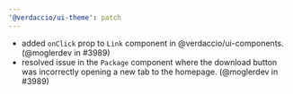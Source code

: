 ```yaml
---
'@verdaccio/ui-theme': patch
---
```


- added `onClick` prop to `Link` component in @verdaccio/ui-components. (@moglerdev in #3989)
- resolved issue in the `Package` component where the download button was incorrectly opening a new tab to the homepage. (@moglerdev in #3989)
